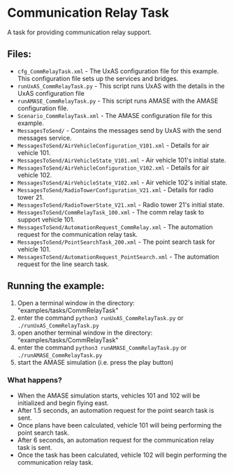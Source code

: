 Communication Relay Task
=======================

A task for providing communication relay support.

Files:
------

* `cfg_CommRelayTask.xml` - The UxAS configuration file for this example. This configuration file sets up the services and bridges.
* `runUxAS_CommRelayTask.py` - This script runs UxAS with the details in the UxAS configuration file
* `runAMASE_CommRelayTask.py` - This script runs AMASE with the AMASE configuration file.
* `Scenario_CommRelayTask.xml` - The AMASE configuration file for this example.
* `MessagesToSend/` - Contains the messages send by UxAS with the send messages service.
* `MessagesToSend/AirVehicleConfiguration_V101.xml` - Details for air vehicle 101.
* `MessagesToSend/AirVehicleState_V101.xml` - Air vehicle 101's initial state.
* `MessagesToSend/AirVehicleConfiguration_V102.xml` - Details for air vehicle 102.
* `MessagesToSend/AirVehicleState_V102.xml` - Air vehicle 102's initial state.
* `MessagesToSend/RadioTowerConfiguration_V21.xml` - Details for radio tower 21.
* `MessagesToSend/RadioTowerState_V21.xml` - Radio tower 21's initial state.
* `MessagesToSend/CommRelayTask_100.xml` - The comm relay task to support vehicle 101.
* `MessagesToSend/AutomationRequest_CommRelay.xml` - The automation request for the communication relay task.
* `MessagesToSend/PointSearchTask_200.xml` - The point search task for vehicle 101.
* `MessagesToSend/AutomationRequest_PointSearch.xml` - The automation request for the line search task.


Running the example:
--------------------
1. Open a terminal window in the directory: "examples/tasks/CommRelayTask"
2. enter the command `python3 runUxAS_CommRelayTask.py` or `./runUxAS_CommRelayTask.py`
3. open another terminal window in the directory: "examples/tasks/CommRelayTask"
4. enter the command `python3 runAMASE_CommRelayTask.py` or `./runAMASE_CommRelayTask.py`
5. start the AMASE simulation (i.e. press the play button)

### What happens?
* When the AMASE simulation starts, vehicles 101 and 102 will be initialized and begin flying east.
* After 1.5 seconds, an automation request for the point search task is sent.
* Once plans have been calculated, vehicle 101 will being performing the point search task.
* After 6 seconds, an automation request for the communication relay task is sent.
* Once the task has been calculated, vehicle 102 will begin performing the communication relay task.
